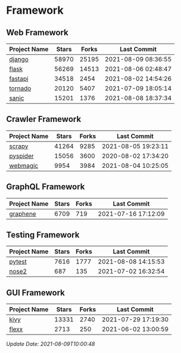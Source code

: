 # Framework

## Web Framework
| Project Name | Stars | Forks | Last Commit |
| ------------ | ----- | ----- | ----------- |
| [django](https://github.com/django/django) | 58970 | 25195 | 2021-08-09 08:36:55 |
| [flask](https://github.com/pallets/flask) | 56269 | 14513 | 2021-08-06 02:48:47 |
| [fastapi](https://github.com/tiangolo/fastapi) | 34518 | 2454 | 2021-08-02 14:54:26 |
| [tornado](https://github.com/tornadoweb/tornado) | 20120 | 5407 | 2021-07-09 18:05:14 |
| [sanic](https://github.com/sanic-org/sanic) | 15201 | 1376 | 2021-08-08 18:37:34 |

## Crawler Framework
| Project Name | Stars | Forks | Last Commit |
| ------------ | ----- | ----- | ----------- |
| [scrapy](https://github.com/scrapy/scrapy) | 41264 | 9285 | 2021-08-05 19:23:11 |
| [pyspider](https://github.com/binux/pyspider) | 15056 | 3600 | 2020-08-02 17:34:20 |
| [webmagic](https://github.com/code4craft/webmagic) | 9954 | 3984 | 2021-08-04 10:25:05 |

## GraphQL Framework
| Project Name | Stars | Forks | Last Commit |
| ------------ | ----- | ----- | ----------- |
| [graphene](https://github.com/graphql-python/graphene) | 6709 | 719 | 2021-07-16 17:12:09 |

## Testing Framework
| Project Name | Stars | Forks | Last Commit |
| ------------ | ----- | ----- | ----------- |
| [pytest](https://github.com/pytest-dev/pytest) | 7616 | 1777 | 2021-08-08 14:15:53 |
| [nose2](https://github.com/nose-devs/nose2) | 687 | 135 | 2021-07-02 16:32:54 |

## GUI Framework
| Project Name | Stars | Forks | Last Commit |
| ------------ | ----- | ----- | ----------- |
| [kivy](https://github.com/kivy/kivy) | 13331 | 2740 | 2021-07-29 17:19:30 |
| [flexx](https://github.com/flexxui/flexx) | 2713 | 250 | 2021-06-02 13:00:59 |

*Update Date: 2021-08-09T10:00:48*